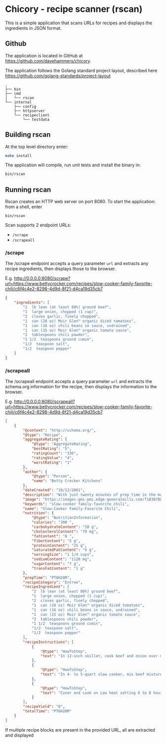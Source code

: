 # Chicory - recipe scanner (rscan)

This is a simple application that scans URLs for recipes and displays the ingredients in JSON format.

## Github

The application is located in GitHub at https://github.com/davehammers/chicory.

The application follows the Golang standard project layout, described here https://github.com/golang-standards/project-layout

```
.
├── bin
├── cmd
│   └── rscan
└── internal
    ├── config
    ├── httpserver
    └── recipeclient
        └── testdata
```

## Building rscan

At the top level directory enter:

```sh
make install
```

The application will compile, run unit tests and install the binary in:

```sh
bin/rscan
```

## Running rscan

Rscan creates an HTTP web server on port 8080. To start the application: from a shell, enter

`bin/rscan`

Scan supports 2 endpoint URLs:

- `/scrape`
- `/scrapeall`

### /scrape

The /scrape endpoint accepts a query parameter `url` and extracts any recipe ingredients, then displays those to the browser.

E.g. http://0.0.0.0:8080/scrape?url=https://www.bettycrocker.com/recipes/slow-cooker-family-favorite-chili/c6f4c4e2-8298-4d9d-8f21-d4ca19d35cb7

```json
{
    "ingredients": [
        "2  lb lean (at least 80%) ground beef",
        "1  large onion, chopped (1 cup)",
        "2  cloves garlic, finely chopped",
        "1  can (28 oz) Muir Glen™ organic diced tomatoes",
        "1  can (16 oz) chili beans in sauce, undrained",
        "1  can (15 oz) Muir Glen™ organic tomato sauce",
        "2  tablespoons chili powder",
        "1 1/2  teaspoons ground cumin",
        "1/2  teaspoon salt",
        "1/2  teaspoon pepper"
    ]
}
```

### /scrapeall

The /scrapeall endpoint accepts a query  parameter `url` and extracts the schema.org information for the recipe, then displays the information to the browser.

E.g. http://0.0.0.0:8080/scrapeall?url=https://www.bettycrocker.com/recipes/slow-cooker-family-favorite-chili/c6f4c4e2-8298-4d9d-8f21-d4ca19d35cb7

```json
[
    {
        "@context": "http://schema.org/",
        "@type": "Recipe",
        "aggregateRating": {
            "@type": "AggregateRating",
            "bestRating": "5",
            "ratingCount": "336",
            "ratingValue": "4",
            "worstRating": "1"
        },
        "author": {
            "@type": "Person",
            "name": "Betty Crocker Kitchens"
        },
        "dateCreated": "10/12/2001",
        "description": "With just twenty minutes of prep time in the morning, you can set yourself up to come home to the inviting fragrance—not to mention flavor—of home-cooked crockpot chili. The slow-cooking perfectly combines the beef, beans and tomatoes for hearty, satisfying bowls of warm chili goodness.",
        "image": "https://images-gmi-pmc.edge-generalmills.com/f1838708-4a5c-44c6-8eae-fba0ac01197a.jpg",
        "keywords": "slow-cooker family-favorite chili",
        "name": "Slow-Cooker Family-Favorite Chili",
        "nutrition": {
            "@type": "NutritionInformation",
            "calories": "300 ",
            "carbohydrateContent": "20 g",
            "cholesterolContent": "70 mg",
            "fatContent": "0 ",
            "fiberContent": "5 g",
            "proteinContent": "25 g",
            "saturatedFatContent": "5 g",
            "servingSize": "1 1/4 cups",
            "sodiumContent": "1120 mg",
            "sugarContent": "7 g",
            "transFatContent": "1 g"
        },
        "prepTime": "PT0H20M",
        "recipeCategory": "Entree",
        "recipeIngredient": [
            "2  lb lean (at least 80%) ground beef",
            "1  large onion, chopped (1 cup)",
            "2  cloves garlic, finely chopped",
            "1  can (28 oz) Muir Glen™ organic diced tomatoes",
            "1  can (16 oz) chili beans in sauce, undrained",
            "1  can (15 oz) Muir Glen™ organic tomato sauce",
            "2  tablespoons chili powder",
            "1 1/2  teaspoons ground cumin",
            "1/2  teaspoon salt",
            "1/2  teaspoon pepper"
        ],
        "recipeInstructions": [
            {
                "@type": "HowToStep",
                "text": "In 12-inch skillet, cook beef and onion over medium heat 8 to 10 minutes, stirring occasionally, until beef is brown; drain."
            },
            {
                "@type": "HowToStep",
                "text": "In 4- to 5-quart slow cooker, mix beef mixture and remaining ingredients."
            },
            {
                "@type": "HowToStep",
                "text": "Cover and cook on Low heat setting 6 to 8 hours."
            }
        ],
        "recipeYield": "8",
        "totalTime": "PT6H20M"
    }
]
```

If multiple recipe blocks are present in the provided URL, all are extracted and displayed

